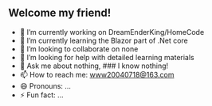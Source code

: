 ##  Welcome my friend!

- 🔭 I’m currently working on DreamEnderKing/HomeCode
- 🌱 I’m currently learning the Blazor part of .Net core
- 👯 I’m looking to collaborate on none
- 🤔 I’m looking for help with detailed learning materials
- 💬 Ask me about nothing, ### I know nothing!
- 📫 How to reach me: www20040718@163.com
- 😄 Pronouns: ...
- ⚡ Fun fact: ...
